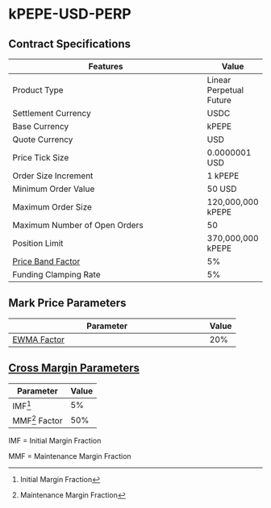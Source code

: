 # kPEPE-USD-PERP

## Contract Specifications

<table><thead><tr><th width="375.91797556719024">Features</th><th>Value</th></tr></thead><tbody><tr><td>Product Type</td><td>Linear Perpetual Future</td></tr><tr><td>Settlement Currency</td><td>USDC</td></tr><tr><td>Base Currency</td><td>kPEPE</td></tr><tr><td>Quote Currency</td><td>USD</td></tr><tr><td>Price Tick Size</td><td>0.0000001 USD</td></tr><tr><td>Order Size Increment</td><td>1 kPEPE</td></tr><tr><td>Minimum Order Value</td><td>50 USD</td></tr><tr><td>Maximum Order Size</td><td>120,000,000 kPEPE</td></tr><tr><td>Maximum Number of Open Orders</td><td>50</td></tr><tr><td>Position Limit</td><td>370,000,000 kPEPE</td></tr><tr><td><a href="https://docs.paradex.trade/risk-system/price-bands">Price Band Factor</a></td><td>5%</td></tr><tr><td>Funding Clamping Rate</td><td>5%</td></tr></tbody></table>

## Mark Price Parameters

<table><thead><tr><th width="375">Parameter</th><th>Value</th></tr></thead><tbody><tr><td><a href="../../../risk-system/mark-price-calculation.md#funding-rate-formula">EWMA Factor</a></td><td>20%</td></tr></tbody></table>

## [Cross Margin Parameters](../../../risk-system/cross-margin-requirement.md#margin-fractions)

| Parameter      | Value |
| -------------- | ----- |
| IMF[^1]        | 5%    |
| MMF[^2] Factor | 50%   |

IMF = Initial Margin Fraction

MMF = Maintenance Margin Fraction

[^1]: Initial Margin Fraction

[^2]: Maintenance Margin Fraction

